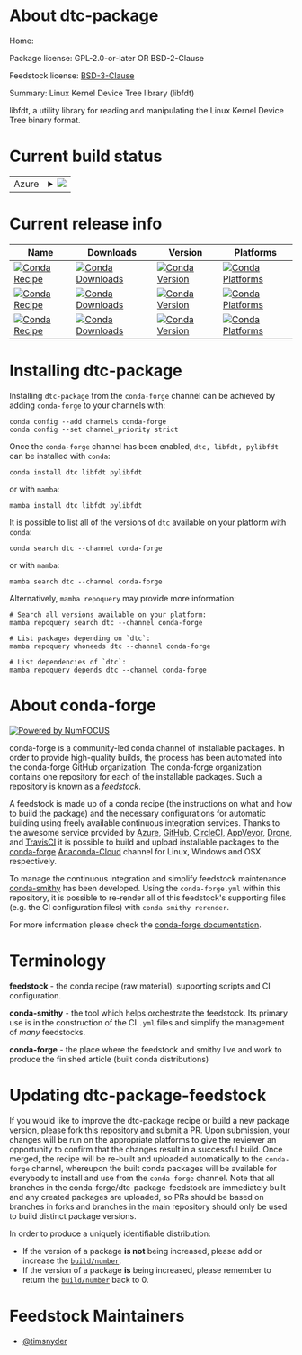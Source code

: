 About dtc-package
=================

Home: 

Package license: GPL-2.0-or-later OR BSD-2-Clause

Feedstock license: [BSD-3-Clause](https://github.com/conda-forge/dtc-package-feedstock/blob/main/LICENSE.txt)

Summary: Linux Kernel Device Tree library (libfdt)

libfdt, a utility library for reading and manipulating the Linux Kernel
Device Tree binary format.


Current build status
====================


<table>
    
  <tr>
    <td>Azure</td>
    <td>
      <details>
        <summary>
          <a href="https://dev.azure.com/conda-forge/feedstock-builds/_build/latest?definitionId=15611&branchName=main">
            <img src="https://dev.azure.com/conda-forge/feedstock-builds/_apis/build/status/dtc-package-feedstock?branchName=main">
          </a>
        </summary>
        <table>
          <thead><tr><th>Variant</th><th>Status</th></tr></thead>
          <tbody><tr>
              <td>linux_64_python3.10.____cpython</td>
              <td>
                <a href="https://dev.azure.com/conda-forge/feedstock-builds/_build/latest?definitionId=15611&branchName=main">
                  <img src="https://dev.azure.com/conda-forge/feedstock-builds/_apis/build/status/dtc-package-feedstock?branchName=main&jobName=linux&configuration=linux_64_python3.10.____cpython" alt="variant">
                </a>
              </td>
            </tr><tr>
              <td>linux_64_python3.11.____cpython</td>
              <td>
                <a href="https://dev.azure.com/conda-forge/feedstock-builds/_build/latest?definitionId=15611&branchName=main">
                  <img src="https://dev.azure.com/conda-forge/feedstock-builds/_apis/build/status/dtc-package-feedstock?branchName=main&jobName=linux&configuration=linux_64_python3.11.____cpython" alt="variant">
                </a>
              </td>
            </tr><tr>
              <td>linux_64_python3.8.____cpython</td>
              <td>
                <a href="https://dev.azure.com/conda-forge/feedstock-builds/_build/latest?definitionId=15611&branchName=main">
                  <img src="https://dev.azure.com/conda-forge/feedstock-builds/_apis/build/status/dtc-package-feedstock?branchName=main&jobName=linux&configuration=linux_64_python3.8.____cpython" alt="variant">
                </a>
              </td>
            </tr><tr>
              <td>linux_64_python3.9.____cpython</td>
              <td>
                <a href="https://dev.azure.com/conda-forge/feedstock-builds/_build/latest?definitionId=15611&branchName=main">
                  <img src="https://dev.azure.com/conda-forge/feedstock-builds/_apis/build/status/dtc-package-feedstock?branchName=main&jobName=linux&configuration=linux_64_python3.9.____cpython" alt="variant">
                </a>
              </td>
            </tr><tr>
              <td>osx_64_python3.10.____cpython</td>
              <td>
                <a href="https://dev.azure.com/conda-forge/feedstock-builds/_build/latest?definitionId=15611&branchName=main">
                  <img src="https://dev.azure.com/conda-forge/feedstock-builds/_apis/build/status/dtc-package-feedstock?branchName=main&jobName=osx&configuration=osx_64_python3.10.____cpython" alt="variant">
                </a>
              </td>
            </tr><tr>
              <td>osx_64_python3.11.____cpython</td>
              <td>
                <a href="https://dev.azure.com/conda-forge/feedstock-builds/_build/latest?definitionId=15611&branchName=main">
                  <img src="https://dev.azure.com/conda-forge/feedstock-builds/_apis/build/status/dtc-package-feedstock?branchName=main&jobName=osx&configuration=osx_64_python3.11.____cpython" alt="variant">
                </a>
              </td>
            </tr><tr>
              <td>osx_64_python3.8.____cpython</td>
              <td>
                <a href="https://dev.azure.com/conda-forge/feedstock-builds/_build/latest?definitionId=15611&branchName=main">
                  <img src="https://dev.azure.com/conda-forge/feedstock-builds/_apis/build/status/dtc-package-feedstock?branchName=main&jobName=osx&configuration=osx_64_python3.8.____cpython" alt="variant">
                </a>
              </td>
            </tr><tr>
              <td>osx_64_python3.9.____cpython</td>
              <td>
                <a href="https://dev.azure.com/conda-forge/feedstock-builds/_build/latest?definitionId=15611&branchName=main">
                  <img src="https://dev.azure.com/conda-forge/feedstock-builds/_apis/build/status/dtc-package-feedstock?branchName=main&jobName=osx&configuration=osx_64_python3.9.____cpython" alt="variant">
                </a>
              </td>
            </tr>
          </tbody>
        </table>
      </details>
    </td>
  </tr>
</table>

Current release info
====================

| Name | Downloads | Version | Platforms |
| --- | --- | --- | --- |
| [![Conda Recipe](https://img.shields.io/badge/recipe-dtc-green.svg)](https://anaconda.org/conda-forge/dtc) | [![Conda Downloads](https://img.shields.io/conda/dn/conda-forge/dtc.svg)](https://anaconda.org/conda-forge/dtc) | [![Conda Version](https://img.shields.io/conda/vn/conda-forge/dtc.svg)](https://anaconda.org/conda-forge/dtc) | [![Conda Platforms](https://img.shields.io/conda/pn/conda-forge/dtc.svg)](https://anaconda.org/conda-forge/dtc) |
| [![Conda Recipe](https://img.shields.io/badge/recipe-libfdt-green.svg)](https://anaconda.org/conda-forge/libfdt) | [![Conda Downloads](https://img.shields.io/conda/dn/conda-forge/libfdt.svg)](https://anaconda.org/conda-forge/libfdt) | [![Conda Version](https://img.shields.io/conda/vn/conda-forge/libfdt.svg)](https://anaconda.org/conda-forge/libfdt) | [![Conda Platforms](https://img.shields.io/conda/pn/conda-forge/libfdt.svg)](https://anaconda.org/conda-forge/libfdt) |
| [![Conda Recipe](https://img.shields.io/badge/recipe-pylibfdt-green.svg)](https://anaconda.org/conda-forge/pylibfdt) | [![Conda Downloads](https://img.shields.io/conda/dn/conda-forge/pylibfdt.svg)](https://anaconda.org/conda-forge/pylibfdt) | [![Conda Version](https://img.shields.io/conda/vn/conda-forge/pylibfdt.svg)](https://anaconda.org/conda-forge/pylibfdt) | [![Conda Platforms](https://img.shields.io/conda/pn/conda-forge/pylibfdt.svg)](https://anaconda.org/conda-forge/pylibfdt) |

Installing dtc-package
======================

Installing `dtc-package` from the `conda-forge` channel can be achieved by adding `conda-forge` to your channels with:

```
conda config --add channels conda-forge
conda config --set channel_priority strict
```

Once the `conda-forge` channel has been enabled, `dtc, libfdt, pylibfdt` can be installed with `conda`:

```
conda install dtc libfdt pylibfdt
```

or with `mamba`:

```
mamba install dtc libfdt pylibfdt
```

It is possible to list all of the versions of `dtc` available on your platform with `conda`:

```
conda search dtc --channel conda-forge
```

or with `mamba`:

```
mamba search dtc --channel conda-forge
```

Alternatively, `mamba repoquery` may provide more information:

```
# Search all versions available on your platform:
mamba repoquery search dtc --channel conda-forge

# List packages depending on `dtc`:
mamba repoquery whoneeds dtc --channel conda-forge

# List dependencies of `dtc`:
mamba repoquery depends dtc --channel conda-forge
```


About conda-forge
=================

[![Powered by
NumFOCUS](https://img.shields.io/badge/powered%20by-NumFOCUS-orange.svg?style=flat&colorA=E1523D&colorB=007D8A)](https://numfocus.org)

conda-forge is a community-led conda channel of installable packages.
In order to provide high-quality builds, the process has been automated into the
conda-forge GitHub organization. The conda-forge organization contains one repository
for each of the installable packages. Such a repository is known as a *feedstock*.

A feedstock is made up of a conda recipe (the instructions on what and how to build
the package) and the necessary configurations for automatic building using freely
available continuous integration services. Thanks to the awesome service provided by
[Azure](https://azure.microsoft.com/en-us/services/devops/), [GitHub](https://github.com/),
[CircleCI](https://circleci.com/), [AppVeyor](https://www.appveyor.com/),
[Drone](https://cloud.drone.io/welcome), and [TravisCI](https://travis-ci.com/)
it is possible to build and upload installable packages to the
[conda-forge](https://anaconda.org/conda-forge) [Anaconda-Cloud](https://anaconda.org/)
channel for Linux, Windows and OSX respectively.

To manage the continuous integration and simplify feedstock maintenance
[conda-smithy](https://github.com/conda-forge/conda-smithy) has been developed.
Using the ``conda-forge.yml`` within this repository, it is possible to re-render all of
this feedstock's supporting files (e.g. the CI configuration files) with ``conda smithy rerender``.

For more information please check the [conda-forge documentation](https://conda-forge.org/docs/).

Terminology
===========

**feedstock** - the conda recipe (raw material), supporting scripts and CI configuration.

**conda-smithy** - the tool which helps orchestrate the feedstock.
                   Its primary use is in the construction of the CI ``.yml`` files
                   and simplify the management of *many* feedstocks.

**conda-forge** - the place where the feedstock and smithy live and work to
                  produce the finished article (built conda distributions)


Updating dtc-package-feedstock
==============================

If you would like to improve the dtc-package recipe or build a new
package version, please fork this repository and submit a PR. Upon submission,
your changes will be run on the appropriate platforms to give the reviewer an
opportunity to confirm that the changes result in a successful build. Once
merged, the recipe will be re-built and uploaded automatically to the
`conda-forge` channel, whereupon the built conda packages will be available for
everybody to install and use from the `conda-forge` channel.
Note that all branches in the conda-forge/dtc-package-feedstock are
immediately built and any created packages are uploaded, so PRs should be based
on branches in forks and branches in the main repository should only be used to
build distinct package versions.

In order to produce a uniquely identifiable distribution:
 * If the version of a package **is not** being increased, please add or increase
   the [``build/number``](https://docs.conda.io/projects/conda-build/en/latest/resources/define-metadata.html#build-number-and-string).
 * If the version of a package **is** being increased, please remember to return
   the [``build/number``](https://docs.conda.io/projects/conda-build/en/latest/resources/define-metadata.html#build-number-and-string)
   back to 0.

Feedstock Maintainers
=====================

* [@timsnyder](https://github.com/timsnyder/)

